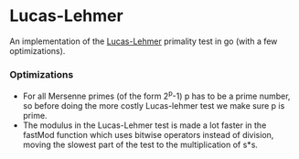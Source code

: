 # Lucas-Lehmer
An implementation of the [Lucas-Lehmer](https://en.wikipedia.org/wiki/Lucas–Lehmer_primality_test) primality test in go (with a few optimizations).

### Optimizations
 * For all Mersenne primes (of the form 2<sup>p</sup>-1) p has to be a prime number, so before doing the more costly Lucas-lehmer test we make sure p is prime.
 * The modulus in the Lucas-Lehmer test is made a lot faster in the fastMod function which uses bitwise operators instead of division, moving the slowest part of the test to the multiplication of s*s.
